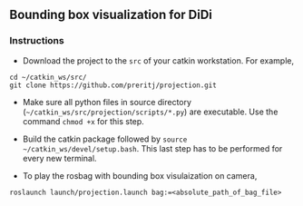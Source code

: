 ## Bounding box visualization for DiDi 

### Instructions

* Download the project to the `src` of your catkin workstation. For example,
```
cd ~/catkin_ws/src/
git clone https://github.com/preritj/projection.git

```

* Make sure all python files in source directory (`~/catkin_ws/src/projection/scripts/*.py`) are executable. 
Use the command `chmod +x` for this step.

* Build the catkin package followed by `source ~/catkin_ws/devel/setup.bash`. 
This last step has to be performed for every new terminal.

* To play the rosbag with bounding box visulaization on camera, 
```
roslaunch launch/projection.launch bag:=<absolute_path_of_bag_file>
```
